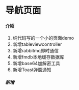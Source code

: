 # 导航页面

#### 介紹

1. 纯代码写的一个小的页面demo
2. 新增tableviewcontroller
3. 新增rabbitmq即时通信
4. 新增fmdb本地缓存数据库
5. 新增base64加解密工具
6. 新增Toast弹窗通知

##### 新增


